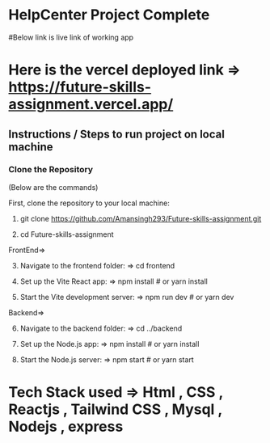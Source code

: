 # HelpCenter Project Complete

#Below link is live link of working app 

# Here is the vercel deployed link => https://future-skills-assignment.vercel.app/


## Instructions / Steps to run project on local machine

### Clone the Repository
(Below are the commands)

First, clone the repository to your local machine:

1. git clone https://github.com/Amansingh293/Future-skills-assignment.git

2. cd Future-skills-assignment

FrontEnd=>

3. Navigate to the frontend folder:  => cd frontend

4. Set up the Vite React app: =>  npm install   # or   yarn install

5. Start the Vite development server: =>  npm run dev   # or   yarn dev

Backend=>

6. Navigate to the backend folder: =>   cd ../backend
 
7. Set up the Node.js app: =>   npm install   # or   yarn install

8. Start the Node.js server: =>   npm start   # or    yarn start


# Tech Stack used => Html , CSS , Reactjs , Tailwind CSS , Mysql , Nodejs , express
